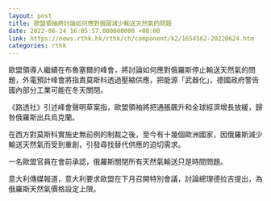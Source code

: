```yaml
---
layout: post
title: 歐盟領袖將討論如何應對俄國減少輸送天然氣的問題
date: 2022-06-24 16:05:57.000000000 +08:00
link: https://news.rthk.hk/rthk/ch/component/k2/1654562-20220624.htm
categories: rthk
---
```


歐盟領導人繼續在布魯塞爾的峰會，將討論如何應對俄羅斯停止輸送天然氣的問題，外電預計峰會將指責莫斯科透過壓縮供應，把能源「武器化」，德國政府警告國內部分工業可能在冬天關閉。

《路透社》引述峰會聲明草案指，歐盟領袖將把通脹飆升和全球經濟增長放緩，歸咎俄羅斯出兵烏克蘭。

在西方對莫斯科實施史無前例的制裁之後，至今有十幾個歐洲國家，因俄羅斯減少輸送天然氣而受到重創，引發尋找替代供應的迫切需求。

一名歐盟官員在會前承認，俄羅斯關閉所有天然氣輸送只是時間問題。

意大利傳媒報道，意大利要求歐盟在下月召開特別會議，討論總理德拉吉提出，為俄羅斯天然氣價格設定上限。
